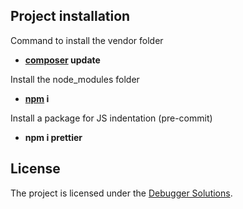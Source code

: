 ## Project installation

Command to install the vendor folder

- **[composer](https://getcomposer.org/) update**

Install the node_modules folder

- **[npm](https://nodejs.org/en/) i**

Install a package for JS indentation (pre-commit)

- **npm i prettier**

## License

The project is licensed under the [Debugger Solutions](https://debuggersolutions.com/).
